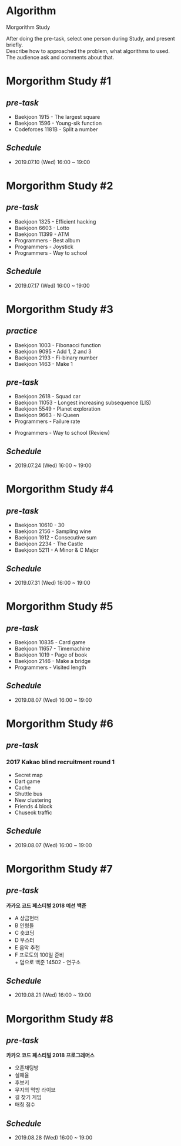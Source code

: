 # Algorithm  
Morgorithm Study  

After doing the pre-task, select one person during Study, and present briefly.  
Describe how to approached the problem, what algorithms to used.  
The audience ask and comments about that.

# Morgorithm Study #1
## *pre-task*
  + Baekjoon 1915 - The largest square
  + Baekjoon 1596 - Young-sik function
  + Codeforces 1181B - Split a number

## *Schedule*
  + 2019.07.10 (Wed) 16:00 ~ 19:00

# Morgorithm Study #2
## *pre-task*
  + Baekjoon 1325 - Efficient hacking
  + Baekjoon 6603 - Lotto
  + Baekjoon 11399 - ATM
  + Programmers - Best album
  + Programmers - Joystick
  + Programmers - Way to school

## *Schedule*
  + 2019.07.17 (Wed) 16:00 ~ 19:00

# Morgorithm Study #3
## *practice*
  + Baekjoon 1003 - Fibonacci function
  + Baekjoon 9095 - Add 1, 2 and 3
  + Baekjoon 2193 - Fi-binary number
  + Baekjoon 1463 - Make 1
## *pre-task*
  + Baekjoon 2618 - Squad car
  + Baekjoon 11053 - Longest increasing subsequence (LIS)
  + Baekjoon 5549 - Planet exploration
  + Baekjoon 9663 - N-Queen
  + Programmers - Failure rate
  - Programmers - Way to school (Review)

## *Schedule*  
  + 2019.07.24 (Wed) 16:00 ~ 19:00

# Morgorithm Study #4
## *pre-task*
  + Baekjoon 10610 - 30
  + Baekjoon 2156 - Sampling wine
  + Baekjoon 1912 - Consecutive sum
  + Baekjoon 2234 - The Castle
  + Baekjoon 5211 - A Minor & C Major

## *Schedule*  
+ 2019.07.31 (Wed) 16:00 ~ 19:00

# Morgorithm Study #5
## *pre-task*
+ Baekjoon 10835 - Card game
+ Baekjoon 11657 -  Timemachine
+ Baekjoon 1019 - Page of book
+ Baekjoon 2146 - Make a bridge
+ Programmers - Visited length

## *Schedule*  
+ 2019.08.07 (Wed) 16:00 ~ 19:00

# Morgorithm Study #6
## *pre-task*
### 2017 Kakao blind recruitment round 1
+ Secret map
+ Dart game
+ Cache
+ Shuttle bus
+ New clustering
+ Friends 4 block
+ Chuseok traffic

## *Schedule*  
+ 2019.08.07 (Wed) 16:00 ~ 19:00

# Morgorithm Study #7
## *pre-task*
**카카오 코드 페스티벌 2018 예선**
**백준**
+ A 상금헌터
+ B 인형들
+ C 숏코딩
+ D 부스터
+ E 음악 추천
+ F 프로도의 100일 준비  
\+ 덤으로 백준 14502 - 연구소

## *Schedule*  
+ 2019.08.21 (Wed) 16:00 ~ 19:00

# Morgorithm Study #8
## *pre-task*
**카카오 코드 페스티벌 2018**
**프로그래머스**
+ 오픈채팅방
+ 실패율
+ 후보키
+ 무지의 먹방 라이브
+ 길 찾기 게임
+ 매칭 점수  

## *Schedule*  
+ 2019.08.28 (Wed) 16:00 ~ 19:00

